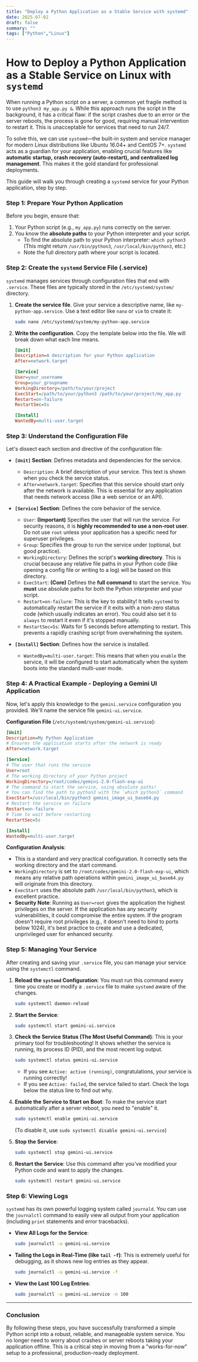 ```yaml
---
title: "Deploy a Python Application as a Stable Service with systemd"
date: 2025-07-02
draft: false
summary: ""
tags: ["Python","Linux"]
---
```

# How to Deploy a Python Application as a Stable Service on Linux with `systemd`

When running a Python script on a server, a common yet fragile method is to use `python3 my_app.py &`. While this approach runs the script in the background, it has a critical flaw: if the script crashes due to an error or the server reboots, the process is gone for good, requiring manual intervention to restart it. This is unacceptable for services that need to run 24/7.

To solve this, we can use `systemd`—the built-in system and service manager for modern Linux distributions like Ubuntu 16.04+ and CentOS 7+. `systemd` acts as a guardian for your application, enabling crucial features like **automatic startup, crash recovery (auto-restart), and centralized log management**. This makes it the gold standard for professional deployments.

This guide will walk you through creating a `systemd` service for your Python application, step by step.

### Step 1: Prepare Your Python Application

Before you begin, ensure that:
1.  Your Python script (e.g., `my_app.py`) runs correctly on the server.
2.  You know the **absolute paths** to your Python interpreter and your script.
    *   To find the absolute path to your Python interpreter: `which python3` (This might return `/usr/bin/python3`, `/usr/local/bin/python3`, etc.)
    *   Note the full directory path where your script is located.

### Step 2: Create the `systemd` Service File (.service)

`systemd` manages services through configuration files that end with `.service`. These files are typically stored in the `/etc/systemd/system/` directory.

1.  **Create the service file**. Give your service a descriptive name, like `my-python-app.service`. Use a text editor like `nano` or `vim` to create it:
    ```bash
    sudo nano /etc/systemd/system/my-python-app.service
    ```

2.  **Write the configuration**. Copy the template below into the file. We will break down what each line means.

    ```ini
    [Unit]
    Description=A description for your Python application
    After=network.target

    [Service]
    User=your_username
    Group=your_groupname
    WorkingDirectory=/path/to/your/project
    ExecStart=/path/to/your/python3 /path/to/your/project/my_app.py
    Restart=on-failure
    RestartSec=5s

    [Install]
    WantedBy=multi-user.target
    ```

### Step 3: Understand the Configuration File

Let's dissect each section and directive of the configuration file:

*   **`[Unit]` Section**: Defines metadata and dependencies for the service.
    *   `Description`: A brief description of your service. This text is shown when you check the service status.
    *   `After=network.target`: Specifies that this service should start only after the network is available. This is essential for any application that needs network access (like a web service or an API).

*   **`[Service]` Section**: Defines the core behavior of the service.
    *   `User`: **(Important)** Specifies the user that will run the service. For security reasons, it is **highly recommended to use a non-root user**. Do not use `root` unless your application has a specific need for superuser privileges.
    *   `Group`: Specifies the group to run the service under (optional, but good practice).
    *   `WorkingDirectory`: Defines the script's **working directory**. This is crucial because any relative file paths in your Python code (like opening a config file or writing to a log) will be based on this directory.
    *   `ExecStart`: **(Core)** Defines the **full command** to start the service. You **must** use absolute paths for both the Python interpreter and your script.
    *   `Restart=on-failure`: This is the key to stability! It tells `systemd` to automatically restart the service if it exits with a non-zero status code (which usually indicates an error). You could also set it to `always` to restart it even if it's stopped manually.
    *   `RestartSec=5s`: Waits for 5 seconds before attempting to restart. This prevents a rapidly crashing script from overwhelming the system.

*   **`[Install]` Section**: Defines how the service is installed.
    *   `WantedBy=multi-user.target`: This means that when you `enable` the service, it will be configured to start automatically when the system boots into the standard multi-user mode.

### Step 4: A Practical Example - Deploying a Gemini UI Application

Now, let's apply this knowledge to the `gemini.service` configuration you provided. We'll name the service file `gemini-ui.service`.

**Configuration File** (`/etc/systemd/system/gemini-ui.service`):

```ini
[Unit]
Description=My Python Application
# Ensures the application starts after the network is ready
After=network.target

[Service]
# The user that runs the service
User=root
# The working directory of your Python project
WorkingDirectory=/root/codes/gemini-2.0-flash-exp-ui
# The command to start the service, using absolute paths!
# You can find the path to python3 with the `which python3` command
ExecStart=/usr/local/bin/python3 gemini_image_ui_base64.py 
# Restart the service on failure
Restart=on-failure 
# Time to wait before restarting
RestartSec=5s 

[Install]
WantedBy=multi-user.target
```

**Configuration Analysis**:
*   This is a standard and very practical configuration. It correctly sets the working directory and the start command.
*   `WorkingDirectory` is set to `/root/codes/gemini-2.0-flash-exp-ui`, which means any relative path operations within `gemini_image_ui_base64.py` will originate from this directory.
*   `ExecStart` uses the absolute path `/usr/local/bin/python3`, which is excellent practice.
*   **Security Note**: Running as `User=root` gives the application the highest privileges on the server. If the application has any security vulnerabilities, it could compromise the entire system. If the program doesn't require root privileges (e.g., it doesn't need to bind to ports below 1024), it's best practice to create and use a dedicated, unprivileged user for enhanced security.

### Step 5: Managing Your Service

After creating and saving your `.service` file, you can manage your service using the `systemctl` command.

1.  **Reload the `systemd` Configuration**:
    You must run this command every time you create or modify a `.service` file to make `systemd` aware of the changes.
    ```bash
    sudo systemctl daemon-reload
    ```

2.  **Start the Service**:
    ```bash
    sudo systemctl start gemini-ui.service
    ```

3.  **Check the Service Status (The Most Useful Command)**:
    This is your primary tool for troubleshooting! It shows whether the service is running, its process ID (PID), and the most recent log output.
    ```bash
    sudo systemctl status gemini-ui.service
    ```
    *   If you see `Active: active (running)`, congratulations, your service is running correctly!
    *   If you see `Active: failed`, the service failed to start. Check the logs below the status line to find out why.

4.  **Enable the Service to Start on Boot**:
    To make the service start automatically after a server reboot, you need to "enable" it.
    ```bash
    sudo systemctl enable gemini-ui.service
    ```
    (To disable it, use `sudo systemctl disable gemini-ui.service`)

5.  **Stop the Service**:
    ```bash
    sudo systemctl stop gemini-ui.service
    ```

6.  **Restart the Service**:
    Use this command after you've modified your Python code and want to apply the changes.
    ```bash
    sudo systemctl restart gemini-ui.service
    ```

### Step 6: Viewing Logs

`systemd` has its own powerful logging system called `journald`. You can use the `journalctl` command to easily view all output from your application (including `print` statements and error tracebacks).

*   **View All Logs for the Service**:
    ```bash
    sudo journalctl -u gemini-ui.service
    ```

*   **Tailing the Logs in Real-Time (like `tail -f`)**:
    This is extremely useful for debugging, as it shows new log entries as they appear.
    ```bash
    sudo journalctl -u gemini-ui.service -f
    ```

*   **View the Last 100 Log Entries**:
    ```bash
    sudo journalctl -u gemini-ui.service -n 100
    ```

---

### Conclusion

By following these steps, you have successfully transformed a simple Python script into a robust, reliable, and manageable system service. You no longer need to worry about crashes or server reboots taking your application offline. This is a critical step in moving from a "works-for-now" setup to a professional, production-ready deployment.